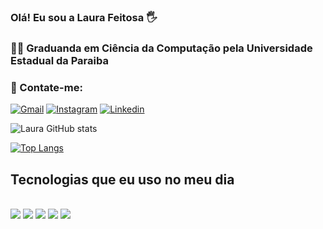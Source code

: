 ### Olá! Eu sou a Laura Feitosa 🖐️
### 👩‍🎓 Graduanda em Ciência da Computação pela Universidade Estadual da Paraiba
### 📧 Contate-me:
[![Gmail](https://img.shields.io/badge/Gmail-D14836?style=for-the-badge&logo=gmail&logoColor=white)](https://mail.google.com/mail/u/0/#inbox)
[![Instagram](https://img.shields.io/badge/Instagram-E4405F?style=for-the-badge&logo=instagram&logoColor=white)](https://www.instagram.com/laurafeitosaa/)
[![Linkedin](https://img.shields.io/badge/LinkedIn-0077B5?style=for-the-badge&logo=linkedin&logoColor=white)](https://www.linkedin.com/in/laura-feitosa-239864255/)


![Laura GitHub stats](https://github-readme-stats.vercel.app/api?username=Spacefoxehjs&show_icons=true&theme=radical)

[![Top Langs](https://github-readme-stats.vercel.app/api/top-langs/?username=Spacefoxehjs&layout=compact)](https://github.com/Spacefoxehjs/github-readme-stats)

## Tecnologias que eu uso no meu dia 

<div style="display inline_block"><br/>
  <img align="center alt="html5" src="https://img.shields.io/badge/HTML5-E34F26?style=for-the-badge&logo=html5&logoColor=white" />
  <img align="center alt="css" src="https://img.shields.io/badge/CSS3-1572B6?style=for-the-badge&logo=css3&logoColor=white" />
  <img align="center alt="js" src="https://img.shields.io/badge/JavaScript-F7DF1E?style=for-the-badge&logo=javascript&logoColor=black" />
  <img align="center alt="ts" src="https://img.shields.io/badge/TypeScript-007ACC?style=for-the-badge&logo=typescript&logoColor=white" />
  <img align="center alt="react" src="https://img.shields.io/badge/React-20232A?style=for-the-badge&logo=react&logoColor=61DAFB" />
</div>
